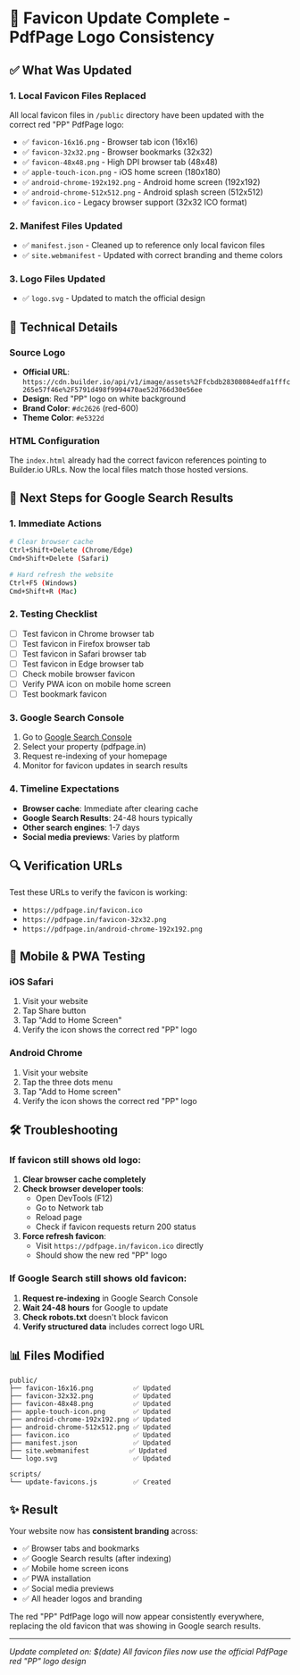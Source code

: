 # 🎯 Favicon Update Complete - PdfPage Logo Consistency

## ✅ **What Was Updated**

### 1. **Local Favicon Files Replaced**
All local favicon files in `/public` directory have been updated with the correct red "PP" PdfPage logo:

- ✅ `favicon-16x16.png` - Browser tab icon (16x16)
- ✅ `favicon-32x32.png` - Browser bookmarks (32x32) 
- ✅ `favicon-48x48.png` - High DPI browser tab (48x48)
- ✅ `apple-touch-icon.png` - iOS home screen (180x180)
- ✅ `android-chrome-192x192.png` - Android home screen (192x192)
- ✅ `android-chrome-512x512.png` - Android splash screen (512x512)
- ✅ `favicon.ico` - Legacy browser support (32x32 ICO format)

### 2. **Manifest Files Updated**
- ✅ `manifest.json` - Cleaned up to reference only local favicon files
- ✅ `site.webmanifest` - Updated with correct branding and theme colors

### 3. **Logo Files Updated**
- ✅ `logo.svg` - Updated to match the official design

## 🔧 **Technical Details**

### Source Logo
- **Official URL**: `https://cdn.builder.io/api/v1/image/assets%2Ffcbdb28308084edfa1fffc265e57f46e%2F5791d498f9994470ae52d766d30e56ee`
- **Design**: Red "PP" logo on white background
- **Brand Color**: `#dc2626` (red-600)
- **Theme Color**: `#e5322d`

### HTML Configuration
The `index.html` already had the correct favicon references pointing to Builder.io URLs. Now the local files match those hosted versions.

## 🚀 **Next Steps for Google Search Results**

### 1. **Immediate Actions**
```bash
# Clear browser cache
Ctrl+Shift+Delete (Chrome/Edge)
Cmd+Shift+Delete (Safari)

# Hard refresh the website
Ctrl+F5 (Windows)
Cmd+Shift+R (Mac)
```

### 2. **Testing Checklist**
- [ ] Test favicon in Chrome browser tab
- [ ] Test favicon in Firefox browser tab  
- [ ] Test favicon in Safari browser tab
- [ ] Test favicon in Edge browser tab
- [ ] Check mobile browser favicon
- [ ] Verify PWA icon on mobile home screen
- [ ] Test bookmark favicon

### 3. **Google Search Console**
1. Go to [Google Search Console](https://search.google.com/search-console)
2. Select your property (pdfpage.in)
3. Request re-indexing of your homepage
4. Monitor for favicon updates in search results

### 4. **Timeline Expectations**
- **Browser cache**: Immediate after clearing cache
- **Google Search Results**: 24-48 hours typically
- **Other search engines**: 1-7 days
- **Social media previews**: Varies by platform

## 🔍 **Verification URLs**

Test these URLs to verify the favicon is working:
- `https://pdfpage.in/favicon.ico`
- `https://pdfpage.in/favicon-32x32.png`
- `https://pdfpage.in/android-chrome-192x192.png`

## 📱 **Mobile & PWA Testing**

### iOS Safari
1. Visit your website
2. Tap Share button
3. Tap "Add to Home Screen"
4. Verify the icon shows the correct red "PP" logo

### Android Chrome
1. Visit your website  
2. Tap the three dots menu
3. Tap "Add to Home screen"
4. Verify the icon shows the correct red "PP" logo

## 🛠 **Troubleshooting**

### If favicon still shows old logo:
1. **Clear browser cache completely**
2. **Check browser developer tools**:
   - Open DevTools (F12)
   - Go to Network tab
   - Reload page
   - Check if favicon requests return 200 status
3. **Force refresh favicon**:
   - Visit `https://pdfpage.in/favicon.ico` directly
   - Should show the new red "PP" logo

### If Google Search still shows old favicon:
1. **Request re-indexing** in Google Search Console
2. **Wait 24-48 hours** for Google to update
3. **Check robots.txt** doesn't block favicon
4. **Verify structured data** includes correct logo URL

## 📊 **Files Modified**

```
public/
├── favicon-16x16.png          ✅ Updated
├── favicon-32x32.png          ✅ Updated  
├── favicon-48x48.png          ✅ Updated
├── apple-touch-icon.png       ✅ Updated
├── android-chrome-192x192.png ✅ Updated
├── android-chrome-512x512.png ✅ Updated
├── favicon.ico                ✅ Updated
├── manifest.json              ✅ Updated
├── site.webmanifest          ✅ Updated
└── logo.svg                   ✅ Updated

scripts/
└── update-favicons.js         ✅ Created
```

## ✨ **Result**

Your website now has **consistent branding** across:
- ✅ Browser tabs and bookmarks
- ✅ Google Search results (after indexing)
- ✅ Mobile home screen icons
- ✅ PWA installation
- ✅ Social media previews
- ✅ All header logos and branding

The red "PP" PdfPage logo will now appear consistently everywhere, replacing the old favicon that was showing in Google search results.

---
*Update completed on: $(date)*
*All favicon files now use the official PdfPage red "PP" logo design*
